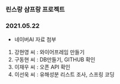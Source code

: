 ### 린스랑 샴프랑 프로젝트
### 2021.05.22 
* 네이버AI 자료 첨부

1. 강현영 씨 : 와이어프레임 만들기 
2. 구동현 씨 : DB만들기, GITHUB 확인
3. 이재우 씨 : 오픈 API 확인
4. 이선욱 씨 : 유해성분 리스트 조사, 스프링 코딩